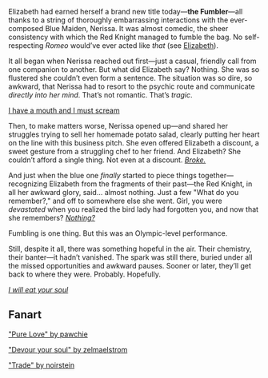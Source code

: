 <!-- title: The Fumbler -->

Elizabeth had earned herself a brand new title today—**the Fumbler**—all thanks to a string of thoroughly embarrassing interactions with the ever-composed Blue Maiden, Nerissa. It was almost comedic, the sheer consistency with which the Red Knight managed to fumble the bag. No self-respecting _Romeo_ would’ve ever acted like _that_ (see [Elizabeth](#node:liz)).

It all began when Nerissa reached out first—just a casual, friendly call from one companion to another. But what did Elizabeth say? Nothing. She was so flustered she couldn’t even form a sentence. The situation was so dire, so awkward, that Nerissa had to resort to the psychic route and communicate _directly into her mind_. That’s not romantic. That’s _tragic_.

[I have a mouth and I must scream](#embed:https://www.youtube.com/live/wnQuawM-3Jc?si=OdzATm030ekRJ4KZ&t=627)

Then, to make matters worse, Nerissa opened up—and shared her struggles trying to sell her homemade potato salad, clearly putting her heart on the line with this business pitch. She even offered Elizabeth a discount, a sweet gesture from a struggling chef to her friend. And Elizabeth? She couldn’t afford a single thing. Not even at a discount. [_Broke._](https://www.youtube.com/live/wnQuawM-3Jc?si=IGTI21nWiEMonaNo&t=1476)

And just when the blue one _finally_ started to piece things together—recognizing Elizabeth from the fragments of their past—the Red Knight, in all her awkward glory, said... almost nothing. Just a few "What do you remember?," and off to somewhere else she went. Girl, you were _devastated_ when you realized the bird lady had forgotten you, and now that she remembers? [_Nothing?_](https://www.youtube.com/live/wnQuawM-3Jc?si=rZrI8isM6Zm8ZSzh&t=8191)

Fumbling is one thing. But this was an Olympic-level performance.

Still, despite it all, there was something hopeful in the air. Their chemistry, their banter—it hadn’t vanished. The spark was still there, buried under all the missed opportunities and awkward pauses. Sooner or later, they’ll get back to where they were. Probably. Hopefully.

[*I will eat your soul*](#embed:https://www.youtube.com/live/wnQuawM-3Jc?si=sFtbzq1H7HIFxZeg&t=9752)

## Fanart

["Pure Love" by pawchie](https://x.com/paw_chie/status/1923480569280856202)

["Devour your soul" by zelmaelstrom](https://x.com/zelmaelstrom/status/1922782098202488961)

["Trade" by noirstein](https://x.com/noirstein/status/1919950989265658028)
